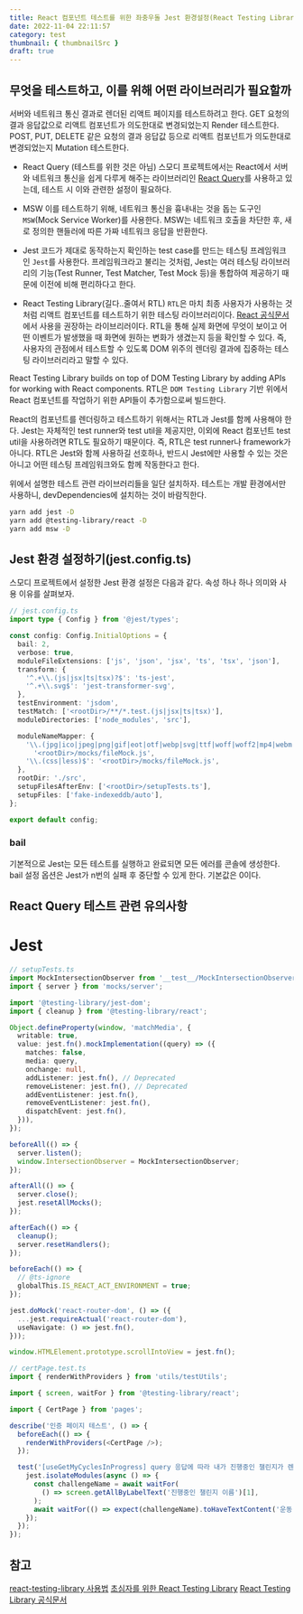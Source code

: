 ```yaml
---
title: React 컴포넌트 테스트를 위한 좌충우돌 Jest 환경설정(React Testing Library, React Query, MSW) 
date: 2022-11-04 22:11:57
category: test
thumbnail: { thumbnailSrc }
draft: true
---
```


## 무엇을 테스트하고, 이를 위해 어떤 라이브러리가 필요할까

서버와 네트워크 통신 결과로 렌더된 리액트 페이지를 테스트하려고 한다.
GET 요청의 결과 응답값으로 리액트 컴포넌트가 의도한대로 변경되었는지 Render 테스트한다.
POST, PUT, DELETE 같은 요청의 결과 응답값 등으로 리액트 컴포넌트가 의도한대로 변경되었는지 Mutation 테스트한다.

- React Query (테스트를 위한 것은 아님)
스모디 프로젝트에서는 React에서 서버와 네트워크 통신을 쉽게 다루게 해주는 라이브러리인 [React Query](https://wonsss.github.io/etc/react-query/)를 사용하고 있는데, 테스트 시 이와 관련한 설정이 필요하다.

- MSW
이를 테스트하기 위해, 네트워크 통신을 흉내내는 것을 돕는 도구인 `MSW`(Mock Service Worker)를 사용한다. MSW는 네트워크 호출을 차단한 후, 새로 정의한 핸들러에 따른 가짜 네트워크 응답을 반환한다.

- Jest
코드가 제대로 동작하는지 확인하는 test case를 만드는 테스팅 프레임워크인 `Jest`를 사용한다. 프레임워크라고 불리는 것처럼, Jest는 여러 테스팅 라이브러리의 기능(Test Runner, Test Matcher, Test Mock 등)을 통합하여 제공하기 때문에 이전에 비해 편리하다고 한다.

- React Testing Library(길다..줄여서 RTL)
`RTL`은 마치 최종 사용자가 사용하는 것처럼 리액트 컴포넌트를 테스트하기 위한 테스팅 라이브러리이다. [React 공식문서](https://reactjs.org/docs/test-utils.html#overview)에서 사용을 권장하는 라이브리러이다.
RTL을 통해 실제 화면에 무엇이 보이고 어떤 이벤트가 발생했을 때 화면에 원하는 변화가 생겼는지 등을 확인할 수 있다. 즉, 사용자의 관점에서 테스트할 수 있도록 DOM 위주의 렌더링 결과에 집중하는 테스팅 라이브러리라고 말할 수 있다.

React Testing Library builds on top of DOM Testing Library by adding APIs for working with React components.
RTL은 `DOM Testing Library` 기반 위에서 React 컴포넌트를 작업하기 위한 API들이 추가함으로써 빌드한다.

React의 컴포넌트를 렌더링하고 테스트하기 위해서는 RTL과 Jest를 함께 사용해야 한다. Jest는 자체적인 test runner와 test util을 제공지만, 이외에 React 컴포넌트 test util을 사용하려면 RTL도 필요하기 때문이다. 즉, RTL은 test runner나 framework가 아니다. RTL은 Jest와 함께 사용하길 선호하나, 반드시 Jest에만 사용할 수 있는 것은 아니고 어떤 테스팅 프레임워크와도 함께 작동한다고 한다.

위에서 설명한 테스트 관련 라이브러리들을 일단 설치하자. 테스트는 개발 환경에서만 사용하니, devDependencies에 설치하는 것이 바람직한다.

```bash
yarn add jest -D
yarn add @testing-library/react -D
yarn add msw -D
```

## Jest 환경 설정하기(jest.config.ts)

스모디 프로젝트에서 설정한 Jest 환경 설정은 다음과 같다. 속성 하나 하나 의미와 사용 이유를 살펴보자.

```typescript
// jest.config.ts
import type { Config } from '@jest/types';

const config: Config.InitialOptions = {
  bail: 2,
  verbose: true,
  moduleFileExtensions: ['js', 'json', 'jsx', 'ts', 'tsx', 'json'],
  transform: {
    '^.+\\.(js|jsx|ts|tsx)?$': 'ts-jest',
    '^.+\\.svg$': 'jest-transformer-svg',
  },
  testEnvironment: 'jsdom',
  testMatch: ['<rootDir>/**/*.test.(js|jsx|ts|tsx)'],
  moduleDirectories: ['node_modules', 'src'],

  moduleNameMapper: {
    '\\.(jpg|ico|jpeg|png|gif|eot|otf|webp|svg|ttf|woff|woff2|mp4|webm|wav|mp3|m4a|aac|oga)$':
      '<rootDir>/mocks/fileMock.js',
    '\\.(css|less)$': '<rootDir>/mocks/fileMock.js',
  },
  rootDir: './src',
  setupFilesAfterEnv: ['<rootDir>/setupTests.ts'],
  setupFiles: ['fake-indexeddb/auto'],
};

export default config;
```

### bail

기본적으로 Jest는 모든 테스트를 실행하고 완료되면 모든 에러를 콘솔에 생성한다. bail 설정 옵션은 Jest가 n번의 실패 후 중단할 수 있게 한다. 기본값은 0이다.

## React Query 테스트 관련 유의사항

# Jest

```typescript
// setupTests.ts
import MockIntersectionObserver from '__test__/MockIntersectionObserver';
import { server } from 'mocks/server';

import '@testing-library/jest-dom';
import { cleanup } from '@testing-library/react';

Object.defineProperty(window, 'matchMedia', {
  writable: true,
  value: jest.fn().mockImplementation((query) => ({
    matches: false,
    media: query,
    onchange: null,
    addListener: jest.fn(), // Deprecated
    removeListener: jest.fn(), // Deprecated
    addEventListener: jest.fn(),
    removeEventListener: jest.fn(),
    dispatchEvent: jest.fn(),
  })),
});

beforeAll(() => {
  server.listen();
  window.IntersectionObserver = MockIntersectionObserver;
});

afterAll(() => {
  server.close();
  jest.resetAllMocks();
});

afterEach(() => {
  cleanup();
  server.resetHandlers();
});

beforeEach(() => {
  // @ts-ignore
  globalThis.IS_REACT_ACT_ENVIRONMENT = true;
});

jest.doMock('react-router-dom', () => ({
  ...jest.requireActual('react-router-dom'),
  useNavigate: () => jest.fn(),
}));

window.HTMLElement.prototype.scrollIntoView = jest.fn();
```

```typescript
// certPage.test.ts
import { renderWithProviders } from 'utils/testUtils';

import { screen, waitFor } from '@testing-library/react';

import { CertPage } from 'pages';

describe('인증 페이지 테스트', () => {
  beforeEach(() => {
    renderWithProviders(<CertPage />);
  });

  test('[useGetMyCyclesInProgress] query 응답에 따라 내가 진행중인 챌린지가 렌더링되는지 확인한다.', () => {
    jest.isolateModules(async () => {
      const challengeName = await waitFor(
        () => screen.getAllByLabelText('진행중인 챌린지 이름')[1],
      );
      await waitFor(() => expect(challengeName).toHaveTextContent('운동'));
    });
  });
});
```

## 참고

[react-testing-library 사용법](https://learn-react-test.vlpt.us/#/05-react-testing-library)
[초심자를 위한 React Testing Library](https://tecoble.techcourse.co.kr/post/2021-10-22-react-testing-library/)
[React Testing Library 공식문서](https://testing-library.com/docs/react-testing-library/intro/)
